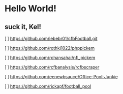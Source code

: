 # Hello World!
## suck it, Kel!


[ ] https://github.com/lebebr01/cfbFootball.git 

[ ] https://github.com/rothkj1022/phppickem

[ ] https://github.com/rohansahai/nfl_pickem

[ ] https://github.com/rcfbanalysis/rcfbscraper

[ ] https://github.com/eenewbsauce/Office-Pool-Junkie

[ ] https://github.com/rickapf/football_pool
